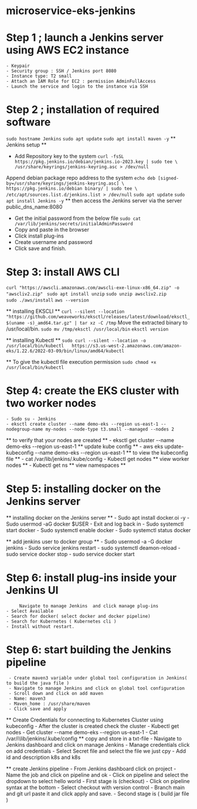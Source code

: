 # microservice-eks-jenkins
# Step 1 ; launch a Jenkins server using AWS EC2 instance
	- Keypair
	- Security group : SSH / Jenkins port 8080
	- Instance type: T2 small
	- Attach an IAM Role for EC2 : permission AdminFullAccess
	- Launch the service and login to the instance via SSH

# Step 2 ; installation of required software 
 `sudo hostname Jenkins`
 `sudo apt update`
 `sudo apt install maven -y`
** Jenkins setup **
- Add Repository key to the system
`curl -fsSL https://pkg.jenkins.io/debian/jenkins.io-2023.key | sudo tee \
/usr/share/keyrings/jenkins-keyring.asc > /dev/null`
	
Append debian package repo address to the system
`echo deb [signed-by=/usr/share/keyrings/jenkins-keyring.asc] \
 https://pkg.jenkins.io/debian binary/ | sudo tee \
/etc/apt/sources.list.d/jenkins.list > /dev/null`
 `sudo apt update`
 `sudo apt install Jenkins -y`
** then access the Jenkins server via the server public_dns_name:8080
- Get the initial password from the below file
`sudo cat /var/lib/jenkins/secrets/initialAdminPassword`
- Copy and paste in the browser
- Click install plug-ins
- Create username and password 
- Click save and finish.

# Step 3: install AWS CLI 
  `curl "https://awscli.amazonaws.com/awscli-exe-linux-x86_64.zip" -o "awscliv2.zip" `
   `sudo apt install unzip`
   `sudo unzip awscliv2.zip`  
   `sudo ./aws/install`
   `aws --version`

** installing EKSCLI **
  `curl --silent --location "https://github.com/weaveworks/eksctl/releases/latest/download/eksctl_$(uname -s)_amd64.tar.gz" | tar xz -C /tmp`
   Move the extracted binary to /usr/local/bin. 
  `sudo mv /tmp/eksctl /usr/local/bin`
  `eksctl version`

** installing Kubectl **
  `sudo curl --silent --location -o /usr/local/bin/kubectl   https://s3.us-west-2.amazonaws.com/amazon-eks/1.22.6/2022-03-09/bin/linux/amd64/kubectl`

** To give the kubectl file execution permission
  `sudo chmod +x /usr/local/bin/kubectl`

# Step 4: create the EKS cluster with two worker nodes
	- Sudo su - Jenkins
	- eksctl create cluster --name demo-eks --region us-east-1 --nodegroup-name my-nodes --node-type t3.small --managed --nodes 2 
** to verify that your nodes are created **
	- eksctl get cluster --name demo-eks --region us-east-1
** update kube config **
	- aws eks update-kubeconfig --name demo-eks --region us-east-1
** to view the kubeconfig file  **
	- cat  /var/lib/jenkins/.kube/config
	- Kubectl get nodes               ** view worker nodes **
	- Kubectl get ns                      ** view namespaces **



# Step 5: installing docker on the Jenkins server
** installing docker on the Jenkins server **
	- Sudo apt install docker.oi -y
	- Sudo usermod -aG docker $USER
	- Exit and log back in
	- Sudo systemctl start docker
	- Sudo systemctl enable docker
	- Sudo systemctl status docker

** add jenkins user to docker group **
	- Sudo usermod -a -G docker jenkins
	- Sudo service jenkins restart 
	-  sudo systemctl deamon-reload 
	- sudo service docker stop 
	-  sudo service docker start  

# Step 6: install plug-ins inside your Jenkins UI
         Navigate to manage Jenkins  and click manage plug-ins
	- Select Available 
	- Search for docker( select docker and docker pipeline)
	- Search for Kubernetes ( Kubernetes cli )
	- Install without restart.

# Step 6: start building the Jenkins pipeline
	 - Create maven3 variable under global tool configuration in Jenkins( to build the java file )
	 - Navigate to manage Jenkins and click on global tool configuration
	 - Scroll down and click on add maven
	 - Name: maven3
	 - Maven_home : /usr/share/maven
	 - Click save and apply

** Create Credentials for connecting to Kubernetes Cluster using kubeconfig
   	- After the cluster is created check the cluster
	- Kubectl get nodes
	- Get cluster --name demo-eks --region us-east-1
	- Cat /var/i\lib/jenkins/.kube/config  ** copy and store in a txt-file
	- Navigate to Jenkins dashboard and click on manage Jenkins
	- Manage credentials click on add credentials
	- Select Secret file and select the file we just cpy
    - Add id and description k8s and k8s


** create Jenkins pipeline
	  - From Jenkins dashboard click on project
	  - Name the job and click on pipeline and ok
	  - Click on pipeline and select the dropdown to select hello world
	  - First stage is (checkout)
	  - Click on pipeline syntax at the bottom 
	  - Select checkout with version control
	  - Branch main and git url  paste it and click apply and save.
	  - Second stage is ( build jar file )
	
	


	





